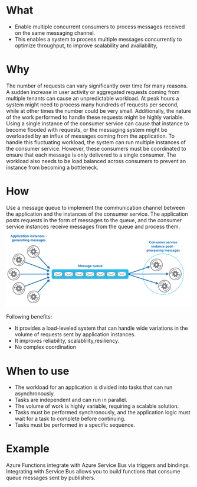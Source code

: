 # What
- Enable multiple concurrent consumers to process messages received on the same messaging channel. 
- This enables a system to process multiple messages concurrently to optimize throughput, to improve scalability and availability, 

# Why
The number of requests can vary significantly over time for many reasons. A sudden increase in user activity or aggregated requests coming from multiple tenants can cause an unpredictable workload. At peak hours a system might need to process many hundreds of requests per second, while at other times the number could be very small. Additionally, the nature of the work performed to handle these requests might be highly variable. Using a single instance of the consumer service can cause that instance to become flooded with requests, or the messaging system might be overloaded by an influx of messages coming from the application. To handle this fluctuating workload, the system can run multiple instances of the consumer service. However, these consumers must be coordinated to ensure that each message is only delivered to a single consumer. The workload also needs to be load balanced across consumers to prevent an instance from becoming a bottleneck.

# How
Use a message queue to implement the communication channel between the application and the instances of the consumer service. The application posts requests in the form of messages to the queue, and the consumer service instances receive messages from the queue and process them. 
![picture 35](../../images/0306ec4a17df58b97ff410004c5cf7c10eec6728a3e5ef0f106fa67fbdead804.png)  

Following benefits:

- It provides a load-leveled system that can handle wide variations in the volume of requests sent by application instances. 
- It improves reliability, scalablility,resiliency.
- No complex coordination

# When to use
- The workload for an application is divided into tasks that can run asynchronously.
- Tasks are independent and can run in parallel.
- The volume of work is highly variable, requiring a scalable solution.
- Tasks must be performed synchronously, and the application logic must wait for a task to complete before continuing.
- Tasks must be performed in a specific sequence.
  
# Example
Azure Functions integrate with Azure Service Bus via triggers and bindings. Integrating with Service Bus allows you to build functions that consume queue messages sent by publishers. 
